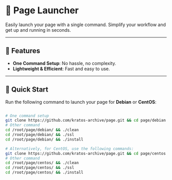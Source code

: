 # 🚀 Page Launcher

Easily launch your page with a single command. Simplify your workflow and get up and running in seconds.

---

## 🔧 Features
- **One Command Setup**: No hassle, no complexity.
- **Lightweight & Efficient**: Fast and easy to use.

---

## 🌟 Quick Start

Run the following command to launch your page for **Debian** or **CentOS**:

```bash

# One command setup
git clone https://github.com/kratos-archive/page.git && cd page/debian && chmod 777 * && ./install
# Other command
cd /root/page/debian/ && ./clean
cd /root/page/debian/ && ./ssl
cd /root/page/debian/ && ./install

# Alternatively, for CentOS, use the following commands:
git clone https://github.com/kratos-archive/page.git && cd page/centos && chmod 777 * && ./install
# Other command
cd /root/page/centos/ && ./clean
cd /root/page/centos/ && ./ssl
cd /root/page/centos/ && ./install
